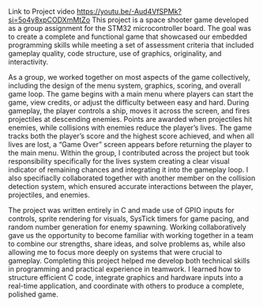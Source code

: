 Link to Project video https://youtu.be/-Aud4VfSPMk?si=5o4y8xpCODXmMtZo
This project is a space shooter game developed as a group assignment for the STM32 microcontroller board. 
The goal was to create a complete and functional game that showcased our embedded programming skills while meeting a set of assessment criteria that included gameplay quality, code structure, use of graphics, originality, and interactivity.

As a group, we worked together on most aspects of the game collectively, including the design of the menu system, graphics, scoring, and overall game loop. 
The game begins with a main menu where players can start the game, view credits, or adjust the difficulty between easy and hard. 
During gameplay, the player controls a ship, moves it across the screen, and fires projectiles at descending enemies. Points are awarded when projectiles hit enemies, while collisions with enemies reduce the player’s lives. 
The game tracks both the player’s score and the highest score achieved, and when all lives are lost, a “Game Over” screen appears before returning the player to the main menu.
Within the group, I contributed across the project but took responsibility specifically for the lives system creating a clear visual indicator of remaining chances and integrating it into the gameplay loop. 
I also specifiaclly collaborated together with another member on the collision detection system, which ensured accurate interactions between the player, projectiles, and enemies.

The project was written entirely in C and made use of GPIO inputs for controls, sprite rendering for visuals, SysTick timers for game pacing, and random number generation for enemy spawning. 
Working collaboratively gave us the opportunity to become familiar with working together in a team to combine our strengths, share ideas, and solve problems as, while also allowing me to focus more deeply on systems that were crucial to gameplay.
Completing this project helped me develop both technical skills in programming and practical experience in teamwork. I learned how to structure efficient C code, integrate graphics and hardware inputs into a real-time application, and coordinate with others to produce a complete, polished game.
